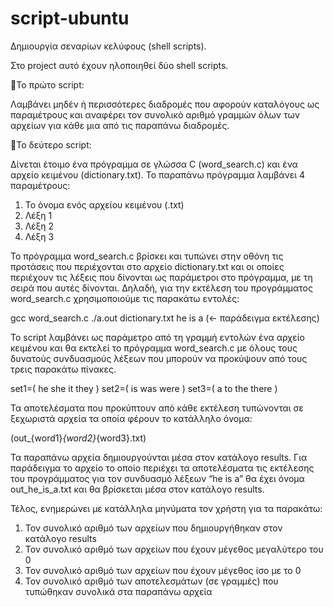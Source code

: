 # script-ubuntu

Δημιουργία σεναρίων κελύφους (shell scripts).

Στο project αυτό έχουν ηλοποιηθεί δύο shell scripts.

📌Το πρώτο script:

Λαμβάνει μηδέν ή περισσότερες διαδρομές που αφορούν καταλόγους ως παραμέτρους και αναφέρει τον συνολικό αριθμό γραμμών όλων των αρχείων για κάθε μια από τις παραπάνω διαδρομές.

📌Το δεύτερο script:

Δίνεται έτοιμο ένα πρόγραμμα σε γλώσσα C (word_search.c) και ένα αρχείο κειμένου (dictionary.txt). Το παραπάνω πρόγραμμα λαμβάνει 4 παραμέτρους:
1. Το όνομα ενός αρχείου κειμένου (.txt)
2. Λέξη 1
3. Λέξη 2
4. Λέξη 3
   
Το πρόγραμμα word_search.c βρίσκει και τυπώνει στην οθόνη τις προτάσεις που περιέχονται
στο αρχείο dictionary.txt και οι οποίες περιέχουν τις λέξεις που δίνονται ως παράμετροι στο
πρόγραμμα, με τη σειρά που αυτές δίνονται. Δηλαδή, για την εκτέλεση του προγράμματος word_search.c χρησιμοποιούμε τις παρακάτω εντολές:

gcc word_search.c
./a.out dictionary.txt he is a (<- παράδειγμα εκτέλεσης)


Το script λαμβάνει ως παράμετρο από τη γραμμή εντολών ένα αρχείο κειμένου και θα εκτελεί το πρόγραμμα word_search.c με όλους τους δυνατούς συνδυασμούς λέξεων που μπορούν να προκύψουν από τους τρεις παρακάτω πίνακες.

set1=( he she it they )
set2=( is was were )
set3=( a to the there )

Τα αποτελέσματα που προκύπτουν από κάθε εκτέλεση τυπώνονται σε ξεχωριστά αρχεία τα οποία φέρουν το κατάλληλο όνομα:

(out_{word1}_{word2}_{word3}.txt) 

Τα παραπάνω αρχεία δημιουργούνται μέσα στον κατάλογο results. Για παράδειγμα το αρχείο το οποίο περιέχει τα αποτελέσματα τις εκτέλεσης του προγράμματος για τον συνδυασμό λέξεων “he is a” θα έχει όνομα out_he_is_a.txt και θα βρίσκεται μέσα στον κατάλογο results.

Τέλος, ενημερώνει με κατάλληλα μηνύματα τον χρήστη για τα παρακάτω:
1. Τον συνολικό αριθμό των αρχείων που δημιουργήθηκαν στον κατάλογο results
2. Τον συνολικό αριθμό των αρχείων που έχουν μέγεθος μεγαλύτερο του 0
3. Τον συνολικό αριθμό των αρχείων που έχουν μέγεθος ίσο με το 0
4. Τον συνολικό αριθμό των αποτελεσμάτων (σε γραμμές) που τυπώθηκαν συνολικά
στα παραπάνω αρχεία
